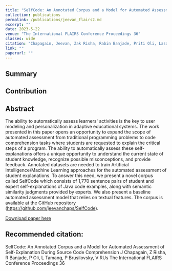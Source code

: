 ```yaml
---
title: "SelfCode: An Annotated Corpus and a Model for Automated Assessment of Self-Explanation During Source Code Comprehension"
collection: publications
permalink: /publications/jeevan_flairs2.md
excerpt: ""
date: 2023-5-22
venue: "The International FLAIRS Conference Proceedings 36"
classes: wide
citation: "Chapagain, Jeevan, Zak Risha, Rabin Banjade, Priti Oli, Lasang Tamang, Peter Brusilovsky, and Vasile Rus. 'SelfCode: An Annotated Corpus and a Model for Automated Assessment of Self-Explanation During Source Code Comprehension.' In The International FLAIRS Conference Proceedings, vol. 36. 2023."
link: ""
paperurl: ""
---
```


## Summary

## Contribution

## Abstract

The ability to automatically assess learners' activities is the key to user modeling and personalization in adaptive educational systems.
The work presented in this paper opens an opportunity to expand the scope of automated assessment from traditional programming problems to code comprehension tasks where students are requested to explain the critical steps of a program. The ability to automatically assess these self-explanations offers a unique opportunity to understand the current state of student knowledge, recognize possible misconceptions, and provide feedback. 
Annotated datasets are needed to train Artificial Intelligence/Machine Learning approaches for the automated assessment of student explanations. To answer this need, we present a novel corpus called SelfCode which consists of 1,770 sentence pairs of student and expert self-explanations of Java code examples, along with semantic similarity judgments provided by experts. We also present a baseline automated assessment model that relies on textual features. The corpus is available at the GitHub repository (https://github.com/jeevanchaps/SelfCode).

[Download paper here](https://journals.flvc.org/FLAIRS/article/view/133385)

## Recommended citation:

SelfCode: An Annotated Corpus and a Model for Automated Assessment of Self-Explanation During Source Code Comprehension
J Chapagain, Z Risha, R Banjade, P Oli, L Tamang, P Brusilovsky, V RUs
The International FLAIRS Conference Proceedings 36
